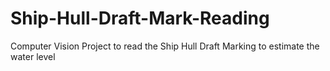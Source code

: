 # Ship-Hull-Draft-Mark-Reading
Computer Vision Project to read the Ship Hull Draft Marking to estimate the water level
